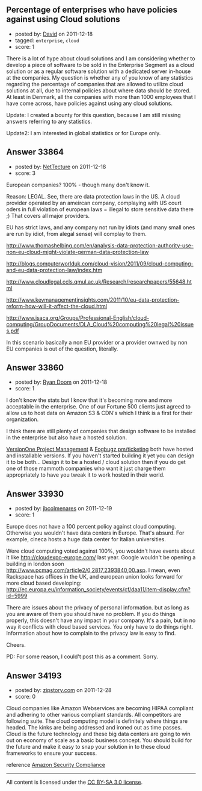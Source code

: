 ## Percentage of enterprises who have policies against using Cloud solutions

- posted by: [David](https://stackexchange.com/users/-1/2684-david) on 2011-12-18
- tagged: `enterprise`, `cloud`
- score: 1

There is a lot of hype about cloud solutions and I am considering whether to develop a piece of software to be sold in the Enterprise Segment as a cloud solution or as a regular software solution with a dedicated server in-house at the companies. My question is whether any of you know of any statistics regarding the percentage of companies that are allowed to utilize cloud solutions at all, due to internal policies about where data should be stored. At least in Denmark, all the companies with more than 1000 employees that I have come across, have policies against using any cloud solutions.

Update: I created a bounty for this question, because I am still missing answers referring to any statistics.

Update2: I am interested in global statistics or for Europe only. 


## Answer 33864

- posted by: [NetTecture](https://stackexchange.com/users/-1/3350-nettecture) on 2011-12-18
- score: 3

European companies? 100% - though many don't know it.

Reason: LEGAL. See, there are data protection laws in the US. A cloud provider operated by an ameircan company, complaying with US court oders in full violation of european laws = illegal to store sensitive data there ;) That covers all major providers.

EU has strict laws, and any company not run by idiots (and many small ones are run by idiot, from alegal sense) will complay to them.

http://www.thomashelbing.com/en/analysis-data-protection-authority-use-non-eu-cloud-might-violate-german-data-protection-law

http://blogs.computerworlduk.com/cloud-vision/2011/09/cloud-computing-and-eu-data-protection-law/index.htm

http://www.cloudlegal.ccls.qmul.ac.uk/Research/researchpapers/55648.html

http://www.keymanagementinsights.com/2011/10/eu-data-protection-reform-how-will-it-affect-the-cloud.html

http://www.isaca.org/Groups/Professional-English/cloud-computing/GroupDocuments/DLA_Cloud%20computing%20legal%20issues.pdf

In this scenario basically a non EU provider or a provider ownwed by non EU companies is out of the question, literally.


## Answer 33860

- posted by: [Ryan Doom](https://stackexchange.com/users/-1/5655-ryan-doom) on 2011-12-18
- score: 1

<p>I don't know the stats but I know that it's becoming more and more acceptable in the enterprise. One of our Fortune 500 clients just agreed to allow us to host data on Amazon S3 &amp; CDN's which I think is a first for their organization.</p>

<p>I think there are still plenty of companies that design software to be installed in the enterprise but also have a hosted solution.</p>

<p><a href="http://www.versionone.com/" rel="nofollow">VersionOne Project Management</a> &amp; <a href="http://www.fogcreek.com/fogbugz/" rel="nofollow">Fogbugz pm/ticketing</a> both have hosted and installable versions. If you haven't started building it yet you can design it to be both... Design it to be a hosted / cloud solution then if you do get one of those mammoth companies who want it just charge them appropriately to have you tweak it to work hosted in their world.</p>



## Answer 33930

- posted by: [jbcolmenares](https://stackexchange.com/users/-1/14024-jbcolmenares) on 2011-12-19
- score: 1

Europe does not have a 100 percent policy against cloud computing. Otherwise you wouldn't have data centers in Europe. That's absurd. For example, cineca hosts a huge data center for Italian universities. 

Were cloud computing voted against 100%, you wouldn't have events about it like http://cloudexpo-europe.com/ last year. Google wouldn't be opening a building in london soon  http://www.pcmag.com/article2/0,2817,2393840,00.asp. I mean, even Rackspace has offices in the UK, and european union looks forward for more cloud based developing: http://ec.europa.eu/information_society/events/cf/daa11/item-display.cfm?id=5999

There are issues about the privacy of personal information. but as long as you are aware of them you should have no problem. If you do things properly, this doesn't have any impact in your company. It's a pain, but in no way it conflicts with cloud based services. You only have to do things right. Information about how to complain to the privacy law is easy to find.

Cheers.

PD: For some reason, I could't post this as a comment. Sorry.




## Answer 34193

- posted by: [zipstory.com](https://stackexchange.com/users/-1/15207-zipstory-com) on 2011-12-28
- score: 0

<p>Cloud companies like Amazon Webservices are becoming HIPAA compliant and adhering to other various compliant standards. All competitors are following suite. The cloud computing model is definitely where things are headed. The kinks are being addressed and ironed out as time passes. Cloud is the future technology and these big data centers are going to win out on economy of scale as a basic business concept. You should build for the future and make it easy to snap your solution in to these cloud frameworks to ensure your success.</p>

<p>reference <a href="http://aws.amazon.com/security/" rel="nofollow">Amazon Security Compliance</a></p>




---

All content is licensed under the [CC BY-SA 3.0 license](https://creativecommons.org/licenses/by-sa/3.0/).

